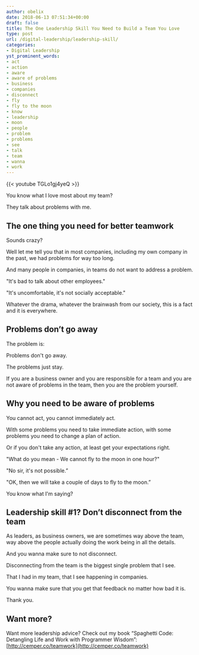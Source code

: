```yaml
---
author: obelix
date: 2018-06-13 07:51:34+00:00
draft: false
title: The One Leadership Skill You Need to Build a Team You Love
type: post
url: /digital-leadership/leadership-skill/
categories:
- Digital Leadership
yst_prominent_words:
- act
- action
- aware
- aware of problems
- business
- companies
- disconnect
- fly
- fly to the moon
- know
- leadership
- moon
- people
- problem
- problems
- see
- talk
- team
- wanna
- work
---
```


{{< youtube TGLo1gj4yeQ >}}

You know what I love most about my team?

They talk about problems with me.


## The one thing you need for better teamwork


Sounds crazy?

Well let me tell you that in most companies, including my own company in the past, we had problems for way too long.

And many people in companies, in teams do not want to address a problem.

"It's bad to talk about other employees."

"It's uncomfortable, it's not socially acceptable."

Whatever the drama, whatever the brainwash from our society, this is a fact and it is everywhere.


## Problems don’t go away


The problem is:

Problems don't go away.

The problems just stay.

If you are a business owner and you are responsible for a team and you are not aware of problems in the team, then you are the problem yourself.


## Why you need to be aware of problems


You cannot act, you cannot immediately act.

With some problems you need to take immediate action, with some problems you need to change a plan of action.

Or if you don't take any action, at least get your expectations right.

"What do you mean - We cannot fly to the moon in one hour?"

"No sir, it's not possible.”

"OK, then we will take a couple of days to fly to the moon.”

You know what I'm saying?


## Leadership skill #1? Don’t disconnect from the team


As leaders, as business owners, we are sometimes way above the team, way above the people actually doing the work being in all the details.

And you wanna make sure to not disconnect.

Disconnecting from the team is the biggest single problem that I see.

That I had in my team, that I see happening in companies.

You wanna make sure that you get that feedback no matter how bad it is.

Thank you.


## Want more?


Want more leadership advice? Check out my book “Spaghetti Code: Detangling Life and Work with Programmer Wisdom”: [http://cemper.co/teamwork](http://cemper.co/teamwork)
